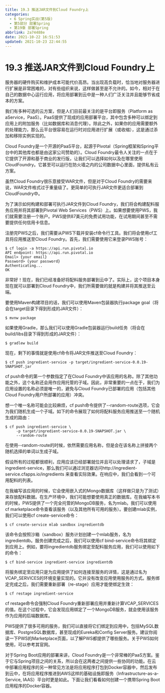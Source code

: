 ```yaml
---
title: 19.3 推送JAR文件到Cloud Foundry上
categories:
  - 6 Spring实战(第5版)
  - 第5部分 部署Spring
  - 第19章 部署Spring
abbrlink: 2a74488e
date: 2021-10-22 16:51:53
updated: 2021-10-23 22:44:55
---
```

# 19.3 推送JAR文件到Cloud Foundry上
服务器的硬件购买和维护成本可能代价高昂。当出现高负载时，恰当地对服务器进行扩展是非常困难的，对有些组织来说，这样做甚至是不允许的。如今，相对于在自己的数据中心运行应用，将应用部署到云中是一种人们广泛关注并且能够节省成本的方案。

我们有多种可选的云方案，但是人们目前最关注的是平台即服务（Platform as aService，PaaS）。PaaS提供了现成的应用部署平台，其中包含多种可以绑定到应用上的附加服务（比如数据库和消息代理）。除此之外，如果你的应用需要额外的处理能力，那么云平台很容易在运行时对应用进行扩展（或收缩），这是通过添加和移除实例实现的。

Cloud Foundry是一个开源的PaaS平台，起源于Pivotal（Spring框架和Spring平台中的其他库也都是由这家公司赞助的）。Cloud Foundry最令人关注的一点在于它提供了开源和基于商业的发行版，让我们可以选择如何以及在哪里使用CloudFoundry。它甚至可以运行在防火墙之内的公司数据中心里面，提供私有云方案。

虽然Cloud Foundry很乐意接受WAR文件，但是对于Cloud Foundry的需要来说，WAR文件格式过于重量级了。更简单的可执行JAR文件更适合部署到CloudFoundry中。

为了演示如何构建和部署可执行JAR文件到Cloud Foundry，我们将会构建配料服务应用并将其部署到Pivotal Web Services（PWS）上。如果想要使用PWS，我们就需要注册一个账户。PWS提供87美元的免费试用功能，在试用期间甚至不需要提供任何信用卡信息。

注册完PWS之后，我们需要从PWS下载并安装cf命令行工具。我们将会使用cf工具将应用推送至Cloud Foundry。首先，我们需要使用它来登录PWS账号：

```
$ cf login -a https://api.run.pivotal.io
API endpoint: https://api.run.pivotal.io
Email> {your email}
Password> {your password}
Authenticating...
OK
```

非常好！现在，我们已经准备好将配料服务部署到云中了。实际上，这个项目本身现在就可以部署到Cloud Foundry中，我们所需要做的就是构建并将其推送至云端。

要使用Maven构建项目的话，我们可以使用Maven包装器执行package goal（将会在target目录下得到形成的JAR文件）：

```
$ mvnw package
```

如果使用Gradle，那么我们可以使用Gradle包装器运行build任务（将会在build/libs目录下得到形成的JAR文件）：

```
$ gradlew build
```

现在，剩下的事情就是使用cf命令将JAR文件推送至Cloud Foundry：

```
$ cf push ingredient-service -p target/ingredient-service-0.0.19-SNAPSHOT.jar
```

cf push命令的第一个参数指定了在Cloud Foundry中该应用的名称。除了其他功能之外，这个名称还会用作应用托管的子域。因此，非常重要的一点在于，我们为应用设置的名称必须是唯一的，避免与Cloud Foundry已部署的应用（包括其他Cloud Foundry用户所部署的应用）冲突。

想一个唯一名称可能会比较麻烦，cf push命令提供了--random-route选项，它会为我们随机生成一个子域。如下的命令展现了如何将配料服务应用推送至一个随机生成的路由：

```
$ cf push ingredient-service \
     -p target/ingredient-service-0.0.19-SNAPSHOT.jar \
     --random-route
```

在使用--random-route的时候，依然需要应用名称，但是会在该名称上拼接两个随机选择的单词以生成子域。

假设所有的过程都很顺利，应用应该已经部署就位并且可以处理请求了，子域是ingredient-service，那么我们可以通过浏览器访问http://ingredient-service.cfapps.io/ingredients 来查看实际效果。在响应中，我们会看到一个可用配料的列表。

在我编写该应用的时候，它会使用嵌入式的Mongo数据库（这样做只是为了测试）来存放配料数据。在生产环境中，我们可能想要使用真正的数据库。在我编写本书的时候，PWS提供了一个完全托管的MongoDB服务，名为mlab。我们可以使用cf marketplace命令查看该服务（以及其他所有可用的服务）。要创建mlab实例，我们可以使用cf create-service命令：

```
$ cf create-service mlab sandbox ingredientdb
```

该命令会按照沙箱（sandbox）服务计划创建一个mlab服务，名为ingredientdb。服务创建完成之后，我们可以使用cf bind-service命令将其绑定到应用上。例如，要将ingredientdb服务绑定至配料服务应用，我们可以使用如下的命令：

```
$ cf bind-service ingredient-service ingredientdb
```

将服务绑定至应用只是为应用提供了如何连接至服务的详情，这是通过名为VCAP_SERVICES的环境变量实现的。它并没有改变应用使用服务的方式。服务绑定完成之后，我们需要重新部署（re-stage）应用才能使绑定生效：

```
$ cf restage ingredient-service
```

cf restage命令会强制Cloud Foundry重新部署应用并重新计算VCAP_SERVICES的值。在这个过程中，它会发现应用绑定了一个MongoDB服务，就会使用该服务作为应用的后端数据库。

PWS提供了很多可用的服务，我们可以直接将它们绑定到应用中，包括MySQL数据库、PostgreSQL数据库，甚至现成的Eureka和Config Server服务。建议你阅读一下PWS的Marketplace页面，以了解PWS都提供了哪些服务。关于PWS如何使用，可以参考其官网。

对于Spring Boot应用的部署来讲，Cloud Foundry是一个非常棒的PaaS方案。鉴于它与Spring项目之间的关系，所以会在这两者之间提供一些协同的功能。在云中部署应用程序的另一种常见方法是将应用程序打包到Docker容器中，然后发布到云中，在将应用程序推进到AWS这样的基础设施即服务（Infrastructure-as-a-Service, IAAS）平台时更是如此。下面让我们看看如何创建一个携带Spring Boot应用程序的Docker容器。

